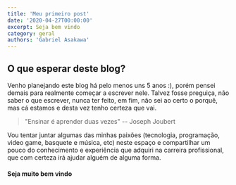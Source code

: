 ```yaml
---
title: 'Meu primeiro post'
date: '2020-04-27T00:00:00'
excerpt: Seja bem vindo
category: geral
authors: 'Gabriel Asakawa'
---
```


## O que esperar deste blog?

Venho planejando este blog há pelo menos uns 5 anos :), porém pensei demais para realmente começar a escrever nele. Talvez fosse preguiça, não saber o que escrever, nunca ter feito, em fim, não sei ao certo o porquê, mas cá estamos e desta vez tenho certeza que vai.

> "Ensinar é aprender duas vezes" -- Joseph Joubert

Vou tentar juntar algumas das minhas paixões (tecnologia, programação, video game, basquete e música, etc) neste espaço e compartilhar um pouco do conhecimento e experiência que adquiri na carreira profissional, que com certeza irá ajudar alguém de alguma forma.

#### Seja muito bem vindo
